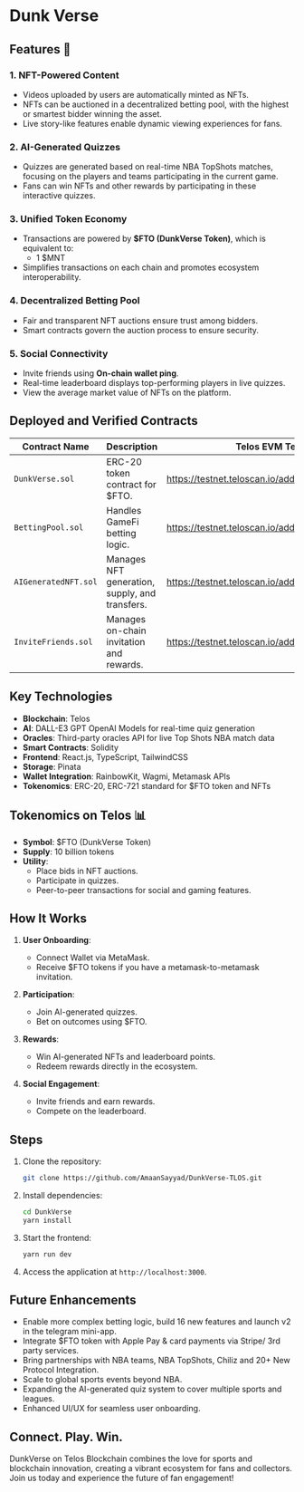 # Dunk Verse

## Features 🚀

### 1. **NFT-Powered Content**
- Videos uploaded by users are automatically minted as NFTs.
- NFTs can be auctioned in a decentralized betting pool, with the highest or smartest bidder winning the asset.
- Live story-like features enable dynamic viewing experiences for fans.

### 2. **AI-Generated Quizzes**
- Quizzes are generated based on real-time NBA TopShots matches, focusing on the players and teams participating in the current game.
- Fans can win NFTs and other rewards by participating in these interactive quizzes.

### 3. **Unified Token Economy**
- Transactions are powered by **$FTO (DunkVerse Token)**, which is equivalent to:
  - 1 $MNT
- Simplifies transactions on each chain and promotes ecosystem interoperability.

### 4. **Decentralized Betting Pool**
- Fair and transparent NFT auctions ensure trust among bidders.
- Smart contracts govern the auction process to ensure security.

### 5. **Social Connectivity**
- Invite friends using **On-chain wallet ping**.
- Real-time leaderboard displays top-performing players in live quizzes.
- View the average market value of NFTs on the platform.

## Deployed and Verified Contracts

| Contract Name        | Description                                   | Telos EVM Testnet Deployed and Verified Contract Links                               |
|----------------------|-----------------------------------------------|-----------------------------------------------------------------------------------|
| `DunkVerse.sol`      | ERC-20 token contract for $FTO.               | https://testnet.teloscan.io/address/0xb8171c4E2002Deea048477D8B337ff27F9a36687 |
| `BettingPool.sol`    | Handles GameFi betting logic.                 | https://testnet.teloscan.io/address/0xac13628e37628E8e8d9238F1564841cf220742a3 |
| `AIGeneratedNFT.sol` | Manages NFT generation, supply, and transfers.| https://testnet.teloscan.io/address/0xAa0B1d401d803399A74eBfB0D11f6A95E2B182c6 |
| `InviteFriends.sol`  | Manages on-chain invitation and rewards.      | https://testnet.teloscan.io/address/0x380Fdcfc444Eff5D48f3d5D7C08Fa19bE94867f2 |

## Key Technologies

- **Blockchain**: Telos
- **AI**: DALL-E3 GPT OpenAI Models for real-time quiz generation
- **Oracles**: Third-party oracles API for live Top Shots NBA match data
- **Smart Contracts**: Solidity
- **Frontend**: React.js, TypeScript, TailwindCSS
- **Storage**: Pinata
- **Wallet Integration**: RainbowKit, Wagmi, Metamask APIs
- **Tokenomics**: ERC-20, ERC-721 standard for $FTO token and NFTs

## Tokenomics on Telos 📊

- **Symbol**: $FTO (DunkVerse Token)
- **Supply**: 10 billion tokens
- **Utility**:
  - Place bids in NFT auctions.
  - Participate in quizzes.
  - Peer-to-peer transactions for social and gaming features.

## How It Works

1. **User Onboarding**:
   - Connect Wallet via MetaMask.
   - Receive $FTO tokens if you have a metamask-to-metamask invitation.

2. **Participation**:
   - Join AI-generated quizzes.
   - Bet on outcomes using $FTO.

3. **Rewards**:
   - Win AI-generated NFTs and leaderboard points.
   - Redeem rewards directly in the ecosystem.

4. **Social Engagement**:
   - Invite friends and earn rewards.
   - Compete on the leaderboard.

## Steps

1. Clone the repository:
   ```bash
   git clone https://github.com/AmaanSayyad/DunkVerse-TLOS.git
   ```
2. Install dependencies:
   ```bash
   cd DunkVerse
   yarn install
   ```
3. Start the frontend:
   ```bash
   yarn run dev
   ```
4. Access the application at `http://localhost:3000`.

## **Future Enhancements**
- Enable more complex betting logic, build 16 new features and launch v2 in the telegram mini-app.
- Integrate $FTO token with Apple Pay & card payments via Stripe/ 3rd party services.
- Bring partnerships with NBA teams, NBA TopShots, Chiliz and 20+ New Protocol Integration.
- Scale to global sports events beyond NBA.
- Expanding the AI-generated quiz system to cover multiple sports and leagues.
- Enhanced UI/UX for seamless user onboarding.

## Connect. Play. Win.

DunkVerse on Telos Blockchain combines the love for sports and blockchain innovation, creating a vibrant ecosystem for fans and collectors. Join us today and experience the future of fan engagement!
